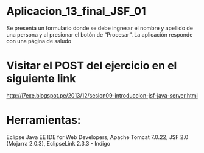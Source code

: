 # Aplicacion_13_final_JSF_01
Se presenta un formulario donde se debe ingresar el nombre y apellido de una persona y al presionar el botón de “Procesar”. La aplicación responde con una página de saludo

# Visitar el POST del ejercicio en el siguiente link
http://i7exe.blogspot.pe/2013/12/sesion09-introduccion-jsf-java-server.html

# Herramientas:
Eclipse Java EE IDE for Web Developers,
Apache Tomcat 7.0.22,
JSF 2.0 (Mojarra 2.0.3),
EclipseLink 2.3.3 - Indigo
